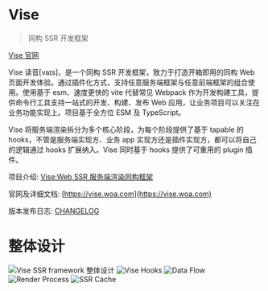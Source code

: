 # Vise
> 同构 SSR 开发框架

[Vise 官网](https://vise.woa.com)

Vise 读音[vaɪs]，是一个同构 SSR 开发框架，致力于打造开箱即用的同构 Web 页面开发体验。通过插件化方式，支持任意服务端框架与任意前端框架的组合使用。使用基于 esm、速度更快的 vite 代替常见 Webpack 作为开发构建工具，提供命令行工具支持一站式的开发、构建、发布 Web 应用，让业务项目可以关注在业务功能实现上。项目基于全方位 ESM 及 TypeScript。

Vise 将服务端渲染拆分为多个核心阶段，为每个阶段提供了基于 tapable 的 hooks，不管是服务端实现方、业务 app 实现方还是插件实现方，都可以将自己的逻辑通过 hooks 扩展纳入。Vise 同时基于 hooks 提供了可重用的 plugin 插件。

项目介绍: [Vise:Web SSR 服务端渲染同构框架](https://km.woa.com/articles/show/546256)

官网及详细文档: [https://vise.woa.com](https://vise.woa.com)

版本发布日志: [CHANGELOG](https://git.woa.com/wsWebGroup/vise/blob/master/packages/core/CHANGELOG.md)

# 整体设计
![Vise SSR framework 整体设计](https://vise.woa.com/ssr.drawio.png)
![Vise Hooks](https://vise.woa.com/tapable-hooks.png)
![Data Flow](https://vise.woa.com/data-flow.png)
![Render Process](https://vise.woa.com/render-process.png)
![SSR Cache](https://vise.woa.com/ssr-cache.png)
